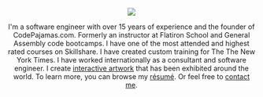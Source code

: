 <p align="center"><img src="https://hire.jonathangrover.com/images/jon-flying.png"></p>
<p align="center">I'm a software engineer with over 15 years of experience and the founder of CodePajamas.com. Formerly an instructor at Flatiron School and General Assembly code bootcamps. I have one of the most attended and highest rated courses on Skillshare. I have created custom training for The The New York Times. I have worked internationally as a consultant and software engineer. I create <a href='https://jonathangrover.com/' target='_blank'>interactive artwork</a> that has been exhibited around the world. To learn more, you can browse my <a href='https://hire.jonathangrover.com/#resume'>résumé</a>. Or feel free to <a href='https://hire.jonathangrover.com/#contact'>contact me</a>.</p>
